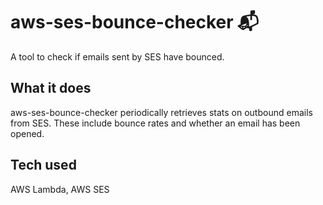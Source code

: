 # aws-ses-bounce-checker :mailbox_with_mail:
A tool to check if emails sent by SES have bounced.

## What it does
aws-ses-bounce-checker periodically retrieves stats on outbound emails from SES. These include bounce rates and whether an email has been opened.

## Tech used
AWS Lambda, AWS SES
